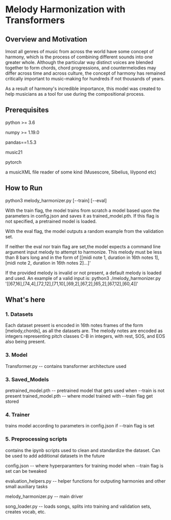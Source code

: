 # Melody Harmonization with Transformers 

## Overview and Motivation

lmost all genres of music from across the world have some concept of harmony, which is the process of combining different sounds into one greater whole.
Although the particular way distinct voices are blended together to form chords, chord progressions, and countermelodies may differ across time and across culture, the concept of harmony has remained critically important to music-making for hundreds if not thousands of years.

As a result of harmony's incredible importance, this model was created to help musicians as a tool for use during the compositional process.

## Prerequisites 

python >= 3.6 

numpy >= 1.19.0

pandas==1.5.3

music21 

pytorch 

a musicXML file reader of some kind (Musescore, Sibelius, lilypond etc)


## How to Run

python3 melody_harmonizer.py [--train] [--eval] 

With the train flag, the model trains from scratch a model based upon the parameters in config.json and saves it as
trained_model.pth. If this flag is not specified, a pretrained model is loaded. 

With the eval flag, the model outputs a random example from the validation set. 

If neither the eval nor train flag are set,the model expects a command line argument input melody
to attempt to harmonize. This melody must be less than 8 bars long and in the form of 
[[midi note 1, duration in 16th notes 1], [midi note 2, duration in 16th notes 2]...]'

If the provided melody is invalid or not present, a default melody is loaded and used.
An example of a valid input is: 
python3 ./melody_harmonizer.py '[[67,16],[74,4],[72,12],[71,10],[69,2],[67,2],[65,2],[67,12],[60,4]]'

## What's here 


### 1. Datasets

   Each dataset present is encoded in 16th notes frames of the form 
   [melody,chords], as all the datasets are. The melody notes are encoded as integers representing 
   pitch classes C-B in integers, with rest, SOS, and EOS also being present.
### 3. Model
   Transformer.py -- contains transformer architecture used 
### 3. Saved_Models
   pretrained_model.pth -- pretrained model that gets used when --train is not present
   trained_model.pth -- where model trained with --train flag get stored
### 4. Trainer
   trains model according to parameters in config.json if --train flag is set
### 5. Preprocessing scripts
   contains the ipynb scripts used to clean and standardize the dataset. Can be used to add additional datasets in the future

config.json -- where hyperparamters for training model when --train flag is set can be tweaked 

evaluation_helpers.py -- helper functions for outputing harmonies and other small auxiliary tasks

melody_harmonizer.py -- main driver 

song_loader.py -- loads songs, splits into training and validation sets, creates vocab, etc.

